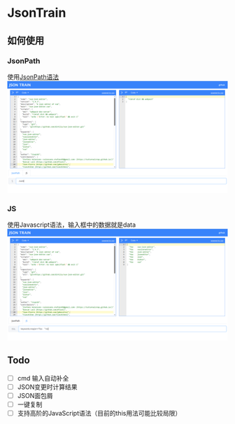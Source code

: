 # JsonTrain

## 如何使用

### JsonPath
使用[JsonPath语法](https://github.com/json-path/JsonPath)
![](./docs/Snipaste_2023-06-10_20-58-39.png)

### JS
使用Javascript语法，输入框中的数据就是data
![](./docs/Snipaste_2023-06-10_21-02-20.png)

## Todo

- [ ] cmd 输入自动补全
- [ ] JSON变更时计算结果
- [ ] JSON面包屑
- [ ] 一键复制
- [ ] 支持高阶的JavaScript语法（目前的this用法可能比较局限）

